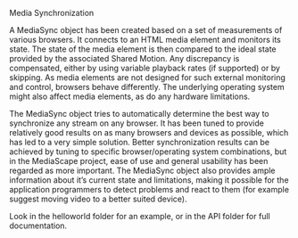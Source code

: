 
Media Synchronization

A MediaSync object has been created based on a set of measurements of various browsers.  It connects to an HTML media element and monitors its state.  The state of the media element is then compared to the ideal state provided by the associated Shared Motion.  Any discrepancy is compensated, either by using variable playback rates (if supported) or by skipping.  As media elements are not designed for such external monitoring and control, browsers behave differently.  The underlying operating system might also affect media elements, as do any hardware limitations.  

The MediaSync object tries to automatically determine the best way to synchronize any stream on any browser.  It has been tuned to provide relatively good results on as many browsers and devices as possible, which has led to a very simple solution.  Better synchronization results can be achieved by tuning to specific browser/operating system combinations, but in the MediaScape project, ease of use and general usability has been regarded as more important.  The MediaSync object also provides ample information about it’s current state and limitations, making it possible for the application programmers to detect problems and react to them (for example suggest moving video to a better suited device).

Look in the helloworld folder for an example, or in the API folder for full documentation.